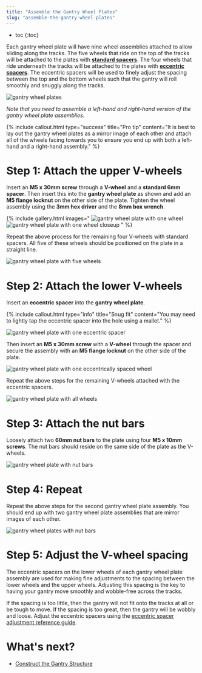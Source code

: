```yaml
---
title: "Assemble the Gantry Wheel Plates"
slug: "assemble-the-gantry-wheel-plates"
---
```


* toc
{:toc}

Each gantry wheel plate will have nine wheel assemblies attached to allow sliding along the tracks. The five wheels that ride on the top of the tracks will be attached to the plates with **[standard spacers](../../extras/bom/fasteners-and-hardware/spacers.md#m5-x-6mm-spacers)**. The four wheels that ride underneath the tracks will be attached to the plates with **[eccentric spacers](../../extras/bom/fasteners-and-hardware/spacers.md#m5-x-6mm-eccentric-spacers)**. The eccentric spacers will be used to finely adjust the spacing between the top and the bottom wheels such that the gantry will roll smoothly and snuggly along the tracks.

![gantry wheel plates](_images/gantry_wheel_plates.jpg)

_Note that you need to assemble a left-hand and right-hand version of the gantry wheel plate assemblies._



{%
include callout.html
type="success"
title="Pro tip"
content="It is best to lay out the gantry wheel plates as a mirror image of each other and attach all of the wheels facing towards you to ensure you end up with both a left-hand and a right-hand assembly."
%}

# Step 1: Attach the upper V-wheels
Insert an **M5 x 30mm screw** through a **V-wheel** and a **standard 6mm spacer**. Then insert this into the **gantry wheel plate** as shown and add an **M5 flange locknut** on the other side of the plate. Tighten the wheel assembly using the **3mm hex driver** and the **8mm box wrench**.

{% include gallery.html images="
![gantry wheel plate with one wheel](_images/gantry_wheel_plate_with_one_wheel.png)
![gantry wheel plate with one wheel closeup](_images/gantry_wheel_plate_with_one_wheel_closeup.png)
" %}

Repeat the above process for the remaining four V-wheels with standard spacers. All five of these wheels should be positioned on the plate in a straight line.

![gantry wheel plate with five wheels](_images/gantry_wheel_plate_with_five_wheels.png)

# Step 2: Attach the lower V-wheels
Insert an **eccentric spacer** into the **gantry wheel plate**.

{%
include callout.html
type="info"
title="Snug fit"
content="You may need to lightly tap the eccentric spacer into the hole using a mallet."
%}



![gantry wheel plate with one eccentric spacer](_images/gantry_wheel_plate_with_one_eccentric_spacer.png)

Then insert an **M5 x 30mm screw** with a **V-wheel** through the spacer and secure the assembly with an **M5 flange locknut** on the other side of the plate.

![gantry wheel plate with one eccentrically spaced wheel](_images/gantry_wheel_plate_with_one_eccentrically_spaced_wheel.png)

Repeat the above steps for the remaining V-wheels attached with the eccentric spacers.

![gantry wheel plate with all wheels](_images/gantry_wheel_plate_with_all_wheels.png)

# Step 3: Attach the nut bars
Loosely attach two **60mm nut bars** to the plate using four **M5 x 10mm screws**. The nut bars should reside on the same side of the plate as the V-wheels.

![gantry wheel plate with nut bars](_images/gantry_wheel_plate_with_nut_bars.png)

# Step 4: Repeat
Repeat the above steps for the second gantry wheel plate assembly. You should end up with two gantry wheel plate assemblies that are mirror images of each other.

![gantry wheel plates with nut bars](_images/gantry_wheel_plates_with_nut_bars.jpg)

# Step 5: Adjust the V-wheel spacing

The eccentric spacers on the lower wheels of each gantry wheel plate assembly are used for making fine adjustments to the spacing between the lower wheels and the upper wheels. Adjusting this spacing is the key to having your gantry move smoothly and wobble-free across the tracks.

If the spacing is too little, then the gantry will not fit onto the tracks at all or be tough to move. If the spacing is too great, then the gantry will be wobbly and loose. Adjust the eccentric spacers using the [eccentric spacer adjustment reference guide](../../extras/reference/eccentric-spacer-adjustment.md).

# What's next?

 * [Construct the Gantry Structure](construct-the-gantry-structure.md)
